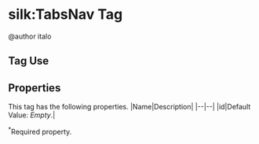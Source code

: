 # silk:TabsNav Tag
@author italo

## Tag Use
## Properties
This tag has the following properties.
|Name|Description|
|--|--|
|id|Default Value: *Empty*.|

<sup>*</sup>Required property.
